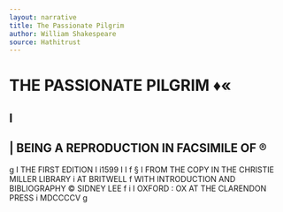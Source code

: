 ```yaml
---
layout: narrative
title: The Passionate Pilgrim
author: William Shakespeare
source: Hathitrust
---
```

 
 # THE PASSIONATE PILGRIM ♦«
 ## I
 ## | BEING A REPRODUCTION IN FACSIMILE OF ®
g
I THE FIRST EDITION I
i1599 I
I f
§ I
FROM THE COPY IN THE CHRISTIE MILLER LIBRARY i AT BRITWELL f
WITH INTRODUCTION AND BIBLIOGRAPHY © SIDNEY LEE f
 i I
OXFORD :
OX
AT THE CLARENDON PRESS i MDCCCCV g
